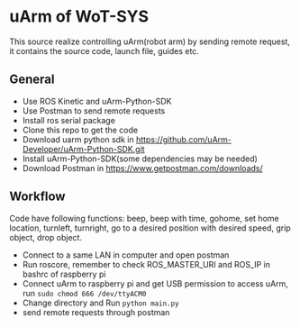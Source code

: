 # uArm of WoT-SYS

This source realize controlling uArm(robot arm) by sending remote request, it contains the source code, launch file, guides etc.

## General
- Use ROS Kinetic and uArm-Python-SDK
- Use Postman to send remote requests
- Install ros serial package
- Clone this repo to get the code
- Download uarm python sdk in https://github.com/uArm-Developer/uArm-Python-SDK.git
- Install uArm-Python-SDK(some dependencies may be needed)
- Download Postman in https://www.getpostman.com/downloads/

## Workflow

Code have following functions: beep, beep with time, gohome, set home location, turnleft, turnright, go to a desired position with desired speed, grip object, drop object.

- Connect to a same LAN in computer and open postman
- Run roscore, remember to check ROS_MASTER_URI and ROS_IP in bashrc of raspberry pi
- Connect uArm to raspberry pi and get USB permission to access uArm, run `sudo chmod 666 /dev/ttyACM0`
- Change directory and Run `python main.py` 
- send remote requests through postman




